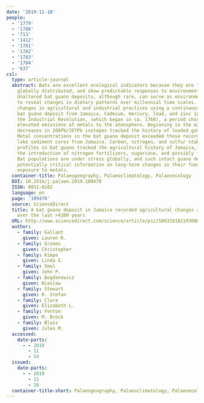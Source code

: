 ```yaml
---
date: '2019-11-18'
people:
  - '1779'
  - '1780'
  - '713'
  - '1412'
  - '1781'
  - '1782'
  - '1783'
  - '1784'
  - '637'
csl:
  type: article-journal
  abstract: Bats are excellent ecological indicators because they are long-lived,
    globally distributed, and show predictable responses to environmental stressors.
    Unaltered bat guano deposits, although rare, can serve as environmental archives
    to reveal changes in dietary patterns over millennial time scales. We inferred
    changes in agricultural and industrial practices using a continuous 4300-year-old
    bat guano deposit from Jamaica. Cadmium, mercury, lead, and zinc increased during
    the Industrial Revolution, (which began in ca. 1760), a period characterized by
    elevated emissions of metals to the atmosphere. Beginning in the early 20th century,
    decreases in 206Pb/207Pb isotopes tracked the history of leaded gasoline use.
    Metal concentrations in the bat guano deposit exceeded those recorded in two nearby
    lake sediment cores from Jamaica. Carbon, nitrogen, and sulfur stable isotope
    profiles in bat guano tracked the agricultural history of Jamaica, specifically
    the introduction of nitrogen fertilizers, sugarcane, and possibly fungicides.
    Bat populations are under stress globally, and such intact guano deposits provide
    potentially critical information on long-term changes in their food source and
    exposure to metals.
  container-title: Palaeogeography, Palaeoclimatology, Palaeoecology
  DOI: 10.1016/j.palaeo.2019.109470
  ISSN: 0031-0182
  language: en
  page: '109470'
  source: ScienceDirect
  title: A bat guano deposit in Jamaica recorded agricultural changes and metal exposure
    over the last >4300 years
  URL: http://www.sciencedirect.com/science/article/pii/S0031018219308077
  author:
    - family: Gallant
      given: Lauren R.
    - family: Grooms
      given: Christopher
    - family: Kimpe
      given: Linda E.
    - family: Smol
      given: John P.
    - family: Bogdanowicz
      given: Wieslaw
    - family: Stewart
      given: R. Stefan
    - family: Clare
      given: Elizabeth L.
    - family: Fenton
      given: M. Brock
    - family: Blais
      given: Jules M.
  accessed:
    date-parts:
      - - 2019
        - 11
        - 24
  issued:
    date-parts:
      - - 2019
        - 11
        - 18
  container-title-short: Palaeogeography, Palaeoclimatology, Palaeoecology
---
```

